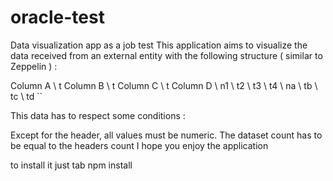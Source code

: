 # oracle-test
Data visualization app as a job test
This application aims to visualize the data received from an external entity with the following structure ( similar to Zeppelin ) :

Column A \ t Column B \ t Column C \ t Column D \ n1 \ t2 \ t3 \ t4 \ na \ tb \ tc \ td ``

This data has to respect some conditions : 

Except for the header, all values must be numeric.
The dataset count has to be equal to the headers count
I hope you enjoy the application

to install it just tab npm install
